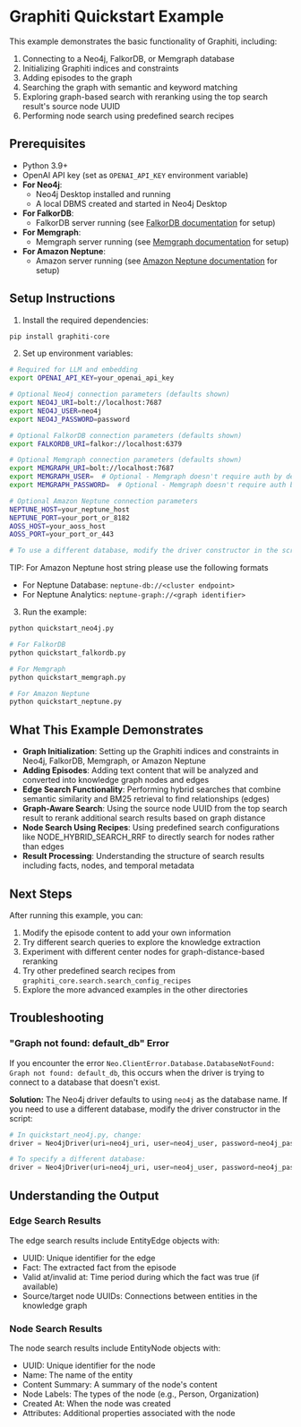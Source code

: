 # Graphiti Quickstart Example

This example demonstrates the basic functionality of Graphiti, including:

1. Connecting to a Neo4j, FalkorDB, or Memgraph database
2. Initializing Graphiti indices and constraints
3. Adding episodes to the graph
4. Searching the graph with semantic and keyword matching
5. Exploring graph-based search with reranking using the top search result's source node UUID
6. Performing node search using predefined search recipes

## Prerequisites

- Python 3.9+  
- OpenAI API key (set as `OPENAI_API_KEY` environment variable)  
- **For Neo4j**:
  - Neo4j Desktop installed and running  
  - A local DBMS created and started in Neo4j Desktop  
- **For FalkorDB**:
  - FalkorDB server running (see [FalkorDB documentation](https://falkordb.com/docs/) for setup)
- **For Memgraph**:
  - Memgraph server running (see [Memgraph documentation](https://memgraph.com/docs/) for setup)
- **For Amazon Neptune**:
  - Amazon server running (see [Amazon Neptune documentation](https://aws.amazon.com/neptune/developer-resources/) for setup)


## Setup Instructions

1. Install the required dependencies:

```bash
pip install graphiti-core
```

2. Set up environment variables:

```bash
# Required for LLM and embedding
export OPENAI_API_KEY=your_openai_api_key

# Optional Neo4j connection parameters (defaults shown)
export NEO4J_URI=bolt://localhost:7687
export NEO4J_USER=neo4j
export NEO4J_PASSWORD=password

# Optional FalkorDB connection parameters (defaults shown)
export FALKORDB_URI=falkor://localhost:6379

# Optional Memgraph connection parameters (defaults shown)
export MEMGRAPH_URI=bolt://localhost:7687
export MEMGRAPH_USER=  # Optional - Memgraph doesn't require auth by default
export MEMGRAPH_PASSWORD=  # Optional - Memgraph doesn't require auth by default

# Optional Amazon Neptune connection parameters
NEPTUNE_HOST=your_neptune_host
NEPTUNE_PORT=your_port_or_8182
AOSS_HOST=your_aoss_host
AOSS_PORT=your_port_or_443

# To use a different database, modify the driver constructor in the script
```

TIP: For Amazon Neptune host string please use the following formats
* For Neptune Database: `neptune-db://<cluster endpoint>`
* For Neptune Analytics: `neptune-graph://<graph identifier>`

3. Run the example:

```bash
python quickstart_neo4j.py

# For FalkorDB
python quickstart_falkordb.py

# For Memgraph
python quickstart_memgraph.py

# For Amazon Neptune
python quickstart_neptune.py
```

## What This Example Demonstrates

- **Graph Initialization**: Setting up the Graphiti indices and constraints in Neo4j, FalkorDB, Memgraph, or Amazon Neptune
- **Adding Episodes**: Adding text content that will be analyzed and converted into knowledge graph nodes and edges
- **Edge Search Functionality**: Performing hybrid searches that combine semantic similarity and BM25 retrieval to find relationships (edges)
- **Graph-Aware Search**: Using the source node UUID from the top search result to rerank additional search results based on graph distance
- **Node Search Using Recipes**: Using predefined search configurations like NODE_HYBRID_SEARCH_RRF to directly search for nodes rather than edges
- **Result Processing**: Understanding the structure of search results including facts, nodes, and temporal metadata

## Next Steps

After running this example, you can:

1. Modify the episode content to add your own information
2. Try different search queries to explore the knowledge extraction
3. Experiment with different center nodes for graph-distance-based reranking
4. Try other predefined search recipes from `graphiti_core.search.search_config_recipes`
5. Explore the more advanced examples in the other directories

## Troubleshooting

### "Graph not found: default_db" Error

If you encounter the error `Neo.ClientError.Database.DatabaseNotFound: Graph not found: default_db`, this occurs when the driver is trying to connect to a database that doesn't exist.

**Solution:**
The Neo4j driver defaults to using `neo4j` as the database name. If you need to use a different database, modify the driver constructor in the script:

```python
# In quickstart_neo4j.py, change:
driver = Neo4jDriver(uri=neo4j_uri, user=neo4j_user, password=neo4j_password)

# To specify a different database:
driver = Neo4jDriver(uri=neo4j_uri, user=neo4j_user, password=neo4j_password, database="your_db_name")
```

## Understanding the Output

### Edge Search Results

The edge search results include EntityEdge objects with:

- UUID: Unique identifier for the edge
- Fact: The extracted fact from the episode
- Valid at/invalid at: Time period during which the fact was true (if available)
- Source/target node UUIDs: Connections between entities in the knowledge graph

### Node Search Results

The node search results include EntityNode objects with:

- UUID: Unique identifier for the node
- Name: The name of the entity
- Content Summary: A summary of the node's content
- Node Labels: The types of the node (e.g., Person, Organization)
- Created At: When the node was created
- Attributes: Additional properties associated with the node
